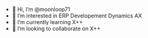 - 👋 Hi, I’m @moonloop71
- 👀 I’m interested in ERP Developement Dynamics AX
- 🌱 I’m currently learning X++
- 💞️ I’m looking to collaborate on X++

<!---
moonloop71/moonloop71 is a ✨ special ✨ repository because its `README.md` (this file) appears on your GitHub profile.
You can click the Preview link to take a look at your changes.
--->
